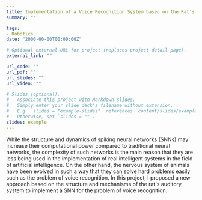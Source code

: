```yaml
---
title: Implementation of a Voice Recognition System based on the Rat's Auditory System
summary: ""

tags:
- Robotics
date: "2000-00-00T00:00:00Z"

# Optional external URL for project (replaces project detail page).
external_link: ""

url_code: ""
url_pdf: ""
url_slides: ""
url_video: ""

# Slides (optional).
#   Associate this project with Markdown slides.
#   Simply enter your slide deck's filename without extension.
#   E.g. `slides = "example-slides"` references `content/slides/example-slides.md`.
#   Otherwise, set `slides = ""`.
slides: example
---
```


While the structure and dynamics of spiking neural networks (SNNs) may increase their computational power compared to traditional neural networks, the complexity of such networks is the main reason that they are less being used in the implementation of real intelligent systems in the field of artificial intelligence. On the other hand, the nervous system of animals have been evolved in such a way that they can solve hard problems easily such as the problem of voice recognition. In this project, I proposed a new approach based on the structure and mechanisms of the rat's auditory system to implement a SNN for the problem of voice recognition.